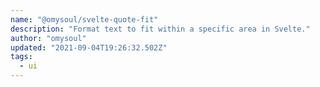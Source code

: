```yaml
---
name: "@omysoul/svelte-quote-fit"
description: "Format text to fit within a specific area in Svelte."
author: "omysoul"
updated: "2021-09-04T19:26:32.502Z"
tags: 
  - ui
---
```

